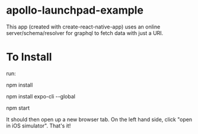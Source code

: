 # apollo-launchpad-example
This app (created with create-react-native-app) uses an online server/schema/resolver for graphql to fetch data with just a URI.

# To Install

run:

npm install

npm install expo-cli --global

npm start

It should then open up a new browser tab. On the left hand side, click "open in iOS simulator". That's it!
